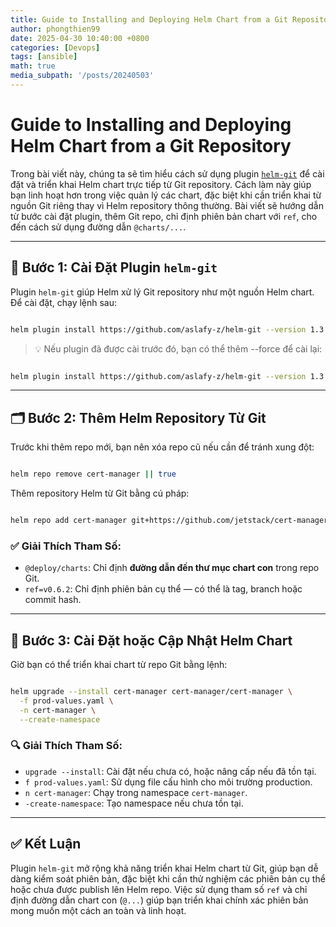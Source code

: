 ```yaml
---
title: Guide to Installing and Deploying Helm Chart from a Git Repository
author: phongthien99
date: 2025-04-30 10:40:00 +0800
categories: [Devops]
tags: [ansible]
math: true
media_subpath: '/posts/20240503'
---
```

# Guide to Installing and Deploying Helm Chart from a Git Repository

Trong bài viết này, chúng ta sẽ tìm hiểu cách sử dụng plugin [`helm-git`](https://github.com/aslafy-z/helm-git) để cài đặt và triển khai Helm chart trực tiếp từ Git repository. Cách làm này giúp bạn linh hoạt hơn trong việc quản lý các chart, đặc biệt khi cần triển khai từ nguồn Git riêng thay vì Helm repository thông thường. Bài viết sẽ hướng dẫn từ bước cài đặt plugin, thêm Git repo, chỉ định phiên bản chart với `ref`, cho đến cách sử dụng đường dẫn `@charts/...`.

---

## 🔧 Bước 1: Cài Đặt Plugin `helm-git`

Plugin `helm-git` giúp Helm xử lý Git repository như một nguồn Helm chart. Để cài đặt, chạy lệnh sau:

```bash

helm plugin install https://github.com/aslafy-z/helm-git --version 1.3.0

```

> 💡 Nếu plugin đã được cài trước đó, bạn có thể thêm --force để cài lại:
> 

```bash

helm plugin install https://github.com/aslafy-z/helm-git --version 1.3.0 --force

```

---

## 🗂️ Bước 2: Thêm Helm Repository Từ Git

Trước khi thêm repo mới, bạn nên xóa repo cũ nếu cần để tránh xung đột:

```bash

helm repo remove cert-manager || true

```

Thêm repository Helm từ Git bằng cú pháp:

```bash

helm repo add cert-manager git+https://github.com/jetstack/cert-manager@deploy/charts?ref=v0.6.2

```

### ✅ Giải Thích Tham Số:

- `@deploy/charts`: Chỉ định **đường dẫn đến thư mục chart con** trong repo Git.
- `ref=v0.6.2`: Chỉ định phiên bản cụ thể — có thể là tag, branch hoặc commit hash.

---

## 🚀 Bước 3: Cài Đặt hoặc Cập Nhật Helm Chart

Giờ bạn có thể triển khai chart từ repo Git bằng lệnh:

```bash

helm upgrade --install cert-manager cert-manager/cert-manager \
  -f prod-values.yaml \
  -n cert-manager \
  --create-namespace

```

### 🔍 Giải Thích Tham Số:

- `upgrade --install`: Cài đặt nếu chưa có, hoặc nâng cấp nếu đã tồn tại.
- `f prod-values.yaml`: Sử dụng file cấu hình cho môi trường production.
- `n cert-manager`: Chạy trong namespace `cert-manager`.
- `-create-namespace`: Tạo namespace nếu chưa tồn tại.

---

## ✅ Kết Luận

Plugin `helm-git` mở rộng khả năng triển khai Helm chart từ Git, giúp bạn dễ dàng kiểm soát phiên bản, đặc biệt khi cần thử nghiệm các phiên bản cụ thể hoặc chưa được publish lên Helm repo. Việc sử dụng tham số `ref` và chỉ định đường dẫn chart con (`@...`) giúp bạn triển khai chính xác phiên bản mong muốn một cách an toàn và linh hoạt.